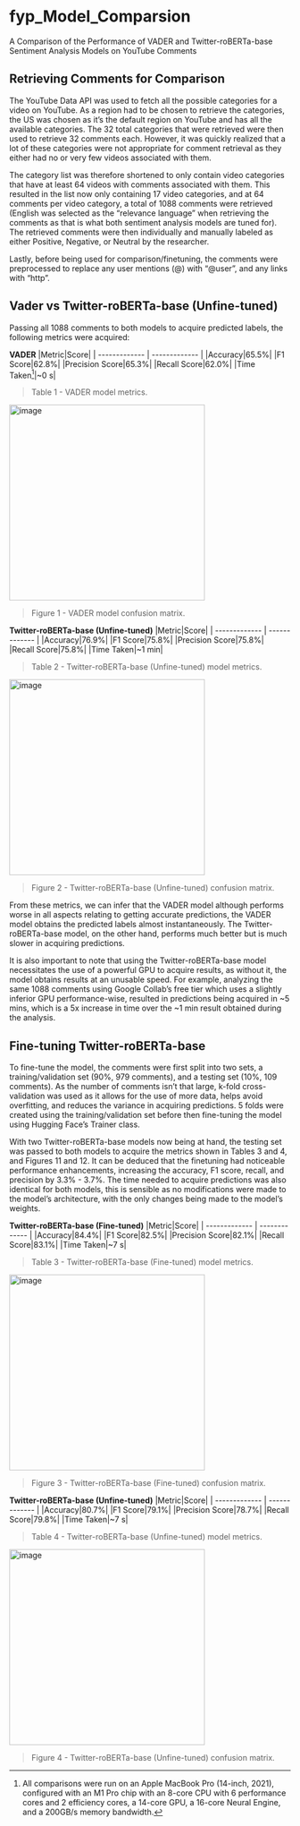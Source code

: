 # fyp_Model_Comparsion

A Comparison of the Performance of VADER and Twitter-roBERTa-base Sentiment Analysis Models on YouTube Comments

## Retrieving Comments for Comparison
The YouTube Data API was used to fetch all the possible categories for a video on YouTube. As a region had to be chosen to retrieve the categories, the US was chosen as it’s the default region on YouTube and has all the available categories. The 32 total categories that were retrieved were then used to retrieve 32 comments each. However, it was quickly realized that a lot of these categories were not appropriate for comment retrieval as they either had no or very few videos associated with them.
 
The category list was therefore shortened to only contain video categories that have at least 64 videos with comments associated with them. This resulted in the list now only containing 17 video categories, and at 64 comments per video category, a total of 1088 comments were retrieved (English was selected as the “relevance language” when retrieving the comments as that is what both sentiment analysis models are tuned for). The retrieved comments were then individually and manually labeled as either Positive, Negative, or Neutral by the researcher.

Lastly, before being used for comparison/finetuning, the comments were preprocessed to replace any user mentions (@) with “@user”, and any links with “http”.

## Vader vs Twitter-roBERTa-base (Unfine-tuned)
Passing all 1088 comments to both models to acquire predicted labels, the following metrics were acquired:

**VADER**
|Metric|Score|
| ------------- | ------------- |
|Accuracy|65.5%|
|F1 Score|62.8%|
|Precision Score|65.3%|
|Recall Score|62.0%|
|Time Taken[^1]|~0 s|
> Table 1 - VADER model metrics.
<img width="350" alt="image" src="https://github.com/alimohdapg/fyp_Model_Comparsion/assets/84683922/e82f9d67-d4be-4ae5-b015-3852933e9a82">

> Figure 1 - VADER model confusion matrix.

**Twitter-roBERTa-base (Unfine-tuned)**
|Metric|Score|
| ------------- | ------------- |
|Accuracy|76.9%|
|F1 Score|75.8%|
|Precision Score|75.8%|
|Recall Score|75.8%|
|Time Taken|~1 min|
> Table 2 - Twitter-roBERTa-base (Unfine-tuned) model metrics.
<img width="350" alt="image" src="https://github.com/alimohdapg/fyp_Model_Comparsion/assets/84683922/3b430d95-209a-4164-8d12-7ccada64197d">

> Figure 2 - Twitter-roBERTa-base (Unfine-tuned) confusion matrix.

From these metrics, we can infer that the VADER model although performs worse in all aspects relating to getting accurate predictions, the VADER model obtains the predicted labels almost instantaneously. The Twitter-roBERTa-base model, on the other hand, performs much better but is much slower in acquiring predictions.

It is also important to note that using the Twitter-roBERTa-base model necessitates the use of a powerful GPU to acquire results, as without it, the model obtains results at an unusable speed. For example, analyzing the same 1088 comments using Google Collab’s free tier which uses a slightly inferior GPU performance-wise, resulted in predictions being acquired in ~5 mins, which is a 5x increase in time over the ~1 min result obtained during the analysis.

## Fine-tuning Twitter-roBERTa-base
To fine-tune the model, the comments were first split into two sets, a training/validation set (90%, 979 comments), and a testing set (10%, 109 comments). As the number of comments isn’t that large, k-fold cross-validation was used as it allows for the use of more data, helps avoid overfitting, and reduces the variance in acquiring predictions. 5 folds were created using the training/validation set before then fine-tuning the model using Hugging Face’s Trainer class.

With two Twitter-roBERTa-base models now being at hand, the testing set was passed to both models to acquire the metrics shown in Tables 3 and 4, and Figures 11 and 12. It can be deduced that the finetuning had noticeable performance enhancements, increasing the accuracy, F1 score, recall, and precision by 3.3% - 3.7%. The time needed to acquire predictions was also identical for both models, this is sensible as no modifications were made to the model’s architecture, with the only changes being made to the model’s weights.

**Twitter-roBERTa-base (Fine-tuned)**
|Metric|Score|
| ------------- | ------------- |
|Accuracy|84.4%|
|F1 Score|82.5%|
|Precision Score|82.1%|
|Recall Score|83.1%|
|Time Taken|~7 s|
> Table 3 - Twitter-roBERTa-base (Fine-tuned) model metrics.
<img width="350" alt="image" src="https://github.com/alimohdapg/fyp_Model_Comparsion/assets/84683922/463e07cb-d085-4a71-8adc-daf701b92ad1">

> Figure 3 - Twitter-roBERTa-base (Fine-tuned) confusion matrix.
 
**Twitter-roBERTa-base (Unfine-tuned)**
|Metric|Score|
| ------------- | ------------- |
|Accuracy|80.7%|
|F1 Score|79.1%|
|Precision Score|78.7%|
|Recall Score|79.8%|
|Time Taken|~7 s|
> Table 4 - Twitter-roBERTa-base (Unfine-tuned) model metrics.
<img width="350" alt="image" src="https://github.com/alimohdapg/fyp_Model_Comparsion/assets/84683922/89934b20-4677-4901-94d1-8ccd941b019f">

> Figure 4 - Twitter-roBERTa-base (Unfine-tuned) confusion matrix.

[^1]: All comparisons were run on an Apple MacBook Pro (14-inch, 2021), configured with an M1 Pro chip with an 8-core CPU with 6 performance cores and 2 efficiency cores, a 14-core GPU, a 16-core Neural Engine, and a 200GB/s memory bandwidth.
